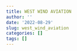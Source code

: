 ```yaml
---
title: WEST WIND AVIATION
author: ''
date: '2022-08-29'
slug: west_wind_aviation
categories: []
tags: []
---
```

